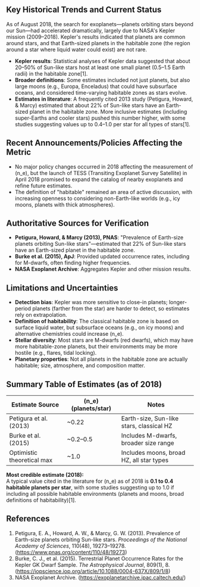 ## Key Historical Trends and Current Status

As of August 2018, the search for exoplanets—planets orbiting stars beyond our Sun—had accelerated dramatically, largely due to NASA's Kepler mission (2009–2018). Kepler's results indicated that planets are common around stars, and that Earth-sized planets in the habitable zone (the region around a star where liquid water could exist) are not rare.

- **Kepler results**: Statistical analyses of Kepler data suggested that about 20–50% of Sun-like stars host at least one small planet (0.5–1.5 Earth radii) in the habitable zone[1].
- **Broader definitions**: Some estimates included not just planets, but also large moons (e.g., Europa, Enceladus) that could have subsurface oceans, and considered time-varying habitable zones as stars evolve.
- **Estimates in literature**: A frequently cited 2013 study (Petigura, Howard, & Marcy) estimated that about 22% of Sun-like stars have an Earth-sized planet in the habitable zone. More inclusive estimates (including super-Earths and cooler stars) pushed this number higher, with some studies suggesting values up to 0.4–1.0 per star for all types of stars[1].

## Recent Announcements/Policies Affecting the Metric

- No major policy changes occurred in 2018 affecting the measurement of \(n_e\), but the launch of TESS (Transiting Exoplanet Survey Satellite) in April 2018 promised to expand the catalog of nearby exoplanets and refine future estimates.
- The definition of "habitable" remained an area of active discussion, with increasing openness to considering non-Earth-like worlds (e.g., icy moons, planets with thick atmospheres).

## Authoritative Sources for Verification

- **Petigura, Howard, & Marcy (2013), PNAS**: "Prevalence of Earth-size planets orbiting Sun-like stars"—estimated that 22% of Sun-like stars have an Earth-sized planet in the habitable zone.
- **Burke et al. (2015), ApJ**: Provided updated occurrence rates, including for M-dwarfs, often finding higher frequencies.
- **NASA Exoplanet Archive**: Aggregates Kepler and other mission results.

## Limitations and Uncertainties

- **Detection bias**: Kepler was more sensitive to close-in planets; longer-period planets (farther from the star) are harder to detect, so estimates rely on extrapolation.
- **Definition of habitability**: The classical habitable zone is based on surface liquid water, but subsurface oceans (e.g., on icy moons) and alternative chemistries could increase \(n_e\).
- **Stellar diversity**: Most stars are M-dwarfs (red dwarfs), which may have more habitable-zone planets, but their environments may be more hostile (e.g., flares, tidal locking).
- **Planetary properties**: Not all planets in the habitable zone are actually habitable; size, atmosphere, and composition matter.

## Summary Table of Estimates (as of 2018)

| Estimate Source             | \(n_e\) (planets/star) | Notes                                               |
|----------------------------|------------------------|-----------------------------------------------------|
| Petigura et al. (2013)     | ~0.22                  | Earth-size, Sun-like stars, classical HZ            |
| Burke et al. (2015)        | ~0.2–0.5               | Includes M-dwarfs, broader size range               |
| Optimistic theoretical max | ~1.0                   | Includes moons, broad HZ, all star types            |

**Most credible estimate (2018):**  
A typical value cited in the literature for \(n_e\) as of 2018 is **0.1 to 0.4 habitable planets per star**, with some studies suggesting up to 1.0 if including all possible habitable environments (planets and moons, broad definitions of habitability)[1].

## References

1. Petigura, E. A., Howard, A. W., & Marcy, G. W. (2013). Prevalence of Earth-size planets orbiting Sun-like stars. *Proceedings of the National Academy of Sciences*, 110(48), 19273–19278. (https://www.pnas.org/content/110/48/19273)
2. Burke, C. J., et al. (2015). Terrestrial Planet Occurrence Rates for the Kepler GK Dwarf Sample. *The Astrophysical Journal*, 809(1), 8. (https://iopscience.iop.org/article/10.1088/0004-637X/809/1/8)
3. NASA Exoplanet Archive. (https://exoplanetarchive.ipac.caltech.edu/)